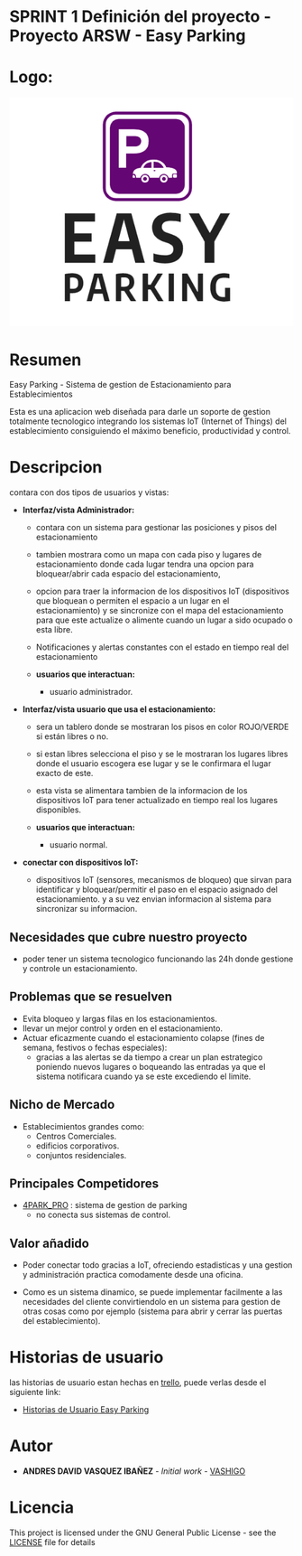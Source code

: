 # SPRINT 1 Definición del proyecto - Proyecto ARSW - Easy Parking 

# Logo:

<p align="center">
    <img  src="img/logo.png">
</p>

# Resumen

Easy Parking - Sistema de gestion de Estacionamiento para Establecimientos

Esta es una aplicacion web diseñada para darle un soporte de gestion totalmente tecnologico integrando los sistemas IoT (Internet of Things) del establecimiento consiguiendo el máximo beneficio, productividad y control.

# Descripcion

contara con dos tipos de usuarios y vistas:

- **Interfaz/vista Administrador:**

    - contara con un sistema para gestionar las posiciones y pisos del estacionamiento
    - tambien mostrara como un mapa con cada piso y lugares de estacionamiento donde cada lugar tendra una opcion para bloquear/abrir cada espacio del estacionamiento, 
    - opcion para traer la informacion de los dispositivos IoT (dispositivos que bloquean o permiten el espacio a un lugar en el estacionamiento) y se sincronize con el mapa del estacionamiento para que este actualize o alimente cuando un lugar a sido ocupado o esta libre.
    - Notificaciones y alertas constantes con el estado en tiempo real del estacionamiento

    - **usuarios que interactuan:**

        - usuario administrador.

- **Interfaz/vista usuario que usa el estacionamiento:** 

    - sera un tablero donde se mostraran los pisos en color ROJO/VERDE si están libres o no.
    - si estan libres selecciona el piso y se le mostraran los lugares libres donde el usuario escogera ese lugar y se le confirmara el lugar exacto de este.
    - esta vista se alimentara tambien de la informacion de los dispositivos IoT para tener actualizado en tiempo real los lugares disponibles.

    - **usuarios que interactuan:**

        - usuario normal.

- **conectar con dispositivos IoT:** 

    - dispositivos IoT (sensores, mecanismos de bloqueo) que sirvan para identificar y bloquear/permitir el paso en el espacio asignado del estacionamiento. y a su vez envian informacion al sistema para sincronizar su informacion.


## Necesidades que cubre nuestro proyecto

- poder tener un sistema tecnologico funcionando las 24h donde gestione y controle un estacionamiento.

## Problemas que se resuelven

- Evita bloqueo y largas filas en los estacionamientos.
- llevar un mejor control y orden en el estacionamiento.
- Actuar eficazmente cuando el estacionamiento colapse (fines de semana, festivos o fechas especiales):
    - gracias a las alertas se da tiempo a crear un plan estrategico poniendo nuevos lugares o boqueando las entradas ya que el sistema notificara cuando ya se este excediendo el limite.

## Nicho de Mercado

- Establecimientos grandes como:
    - Centros Comerciales.
    - edificios corporativos.
    - conjuntos residenciales.

## Principales Competidores

- [4PARK_PRO](https://imasdetres.com/sistema-control-accesos-gestion-parking/) : sistema de gestion de parking 
    - no conecta sus sistemas de control.

## Valor añadido

- Poder conectar todo gracias a IoT, ofreciendo estadisticas y una gestion y administración practica comodamente desde una oficina.

- Como es un sistema dinamico, se puede implementar facilmente a las necesidades del cliente convirtiendolo en un sistema para gestion de otras cosas como por ejemplo (sistema para abrir y cerrar las puertas del establecimiento).


# Historias de usuario

las historias de usuario estan hechas en [trello](https://trello.com/), puede verlas desde el siguiente link:

- [Historias de Usuario Easy Parking](https://trello.com/b/rBTDUsPz/historias-de-usuario-easyparking)


# Autor

* **ANDRES DAVID VASQUEZ IBAÑEZ** - *Initial work* - [VASHIGO](https://github.com/vashigo)


# Licencia

This project is licensed under the GNU General Public License - see the [LICENSE](LICENSE) file for details